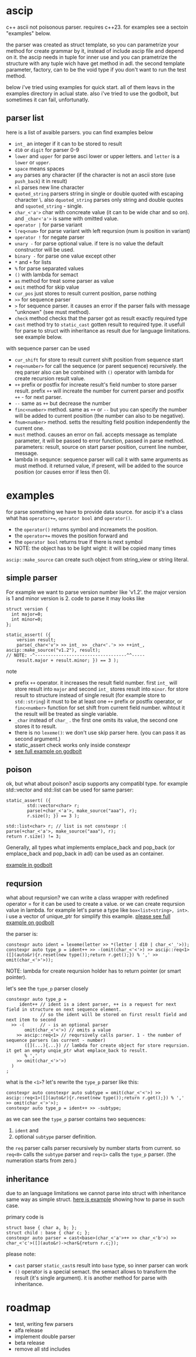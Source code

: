 # ascip
c++ ascii not poisonous parser. requires c++23. for examples see a sectoin "examples" below.

the parser was created as struct template, so you can parametrize your method for create grammar by it, instead of include ascip file and depend on it. the ascip needs in tuple for inner use and you can prametrize the structure with any tuple wich have get method in adl. the second template parameter, factory, can to be the void type if you don't want to run the test method.

below i've tried using examples for quick start. all of them leavs in the examples directory in aclual state. also i've tried to use the godbolt, but sometimes it can fail, unfortunatly.
## parser list
here is a list of avaible parsers. you can find examples below
- `int_` an integer if it can to be stored to result
- `d10` or `digit` for parser 0-9
- `lower` and `upper` for parse asci lower or upper letters. and `letter` is a `lower` or `upper`.
- `space` means spaces
- `any` parses any character (if the character is not an ascii store (use `push_back`) it in result)
- `nl` parses new line character
- `quoted_string` parsers string in single or double quoted with escaping character \\. also `dquoted_string` parses only string and double quotes and `squoted_string` - single.
- `char_<'a'>` char with concreate value (it can to be wide char and so on). and `_char<'a'>` is same with omitted value.
- `operator |` for parse variant
- `lreq<num>` for parse variant with left reqursion (num is position in variant)
- `operator !` for negate parser
- `unary -` for parse optional value. if tere is no value the default constructor will be used.
- `binary -` for parse one value except other
- `*` and `+` for lists
- `%` for parse separated values
- `()` with lambda for semact
- `as` method for treat some parser as value
- `omit` method for skip value
- `cur_pos` just stores to result current position, parse nothing
- `>>` for sequence parser
- `>` for sequence parser. it causes an error if the parser fails with message "unknown" (see must method).
- `check` method checks that the parser got as result exactly required type
- `cast` method try to `static_cast` gotten result to required type. it usefull for parse to struct with inheritance as result due for language limitations. see example below.

with sequence parser can be used
- `cur_shift` for store to result current shift position from sequence start
- `req<number>` for call the sequence (or parent sequence) recursively. the req parser also can be combined with `()` operator with lambda for create recursion result value.
- `++` prefix or postfix for increate result's field number to store parser result. prefix `++` will increate the number for current parser and postfix `++` - for next parser.
- `--` same as `++` but decrease the number
- `finc<number>` method. same as `++` or `--` but you can specify the number will be added to current position (the number can also to be negative).
- `fnum<number>` method. setts the resulting field position independently the current one.
- `must` method. causes an error on fail. accepts message as template parameter, it will be passed to error function, passed in parse method. parameters: result, source on start parser position, current line number, message.
- lambda in sequnce: sequence parser will call it with same arguments as must method. it returned value, if present, will be added to the source position (or causes error if less then 0).

# examples

for parse something we have to provide data source. for ascip it's a class what has `operator+=`, `operator bool` and `operator()`.
- the `operator()` returns symbol and increamets the position.
- the `operator+=` moves the position forward and
- the `operator bool` returns true if there is next symbol
- NOTE: the object has to be light wight: it will be copied many times

`ascip::make_source` can create such object from string_view or string literal.

## simple parser

For example we want to parse version number like 'v1.2'.  the major version is 1 and minor version is 2. code to parse it may looks like
```
struct version {
  int major=0;
  int minor=0;
};

static_assert( ({
    version result;
    parse(_char<'v'> >> int_ >> _char<'.'> >> ++int_, ascip::make_source("v1.2"), result);
// NOTE: -^-----------------------------------^^-----
    result.major + result.minor; }) == 3 );
```

note
- prefix `++` operator. it increases the result field number. first `int_` will store result into `major` and second `int_` stores result into `minor`. for store result to structure instead of single result (for example store to `std::string`) it must to be at least one `++` prefix or postfix operator, or `finc<number>` function for set shift from current field number. wihtout it the result will be treated as single variable.
- `_char` instead of `char_` . the first one omits its value, the second one stores it to result.
- there is no `lexeme()`: we don't use skip parser here. (you can pass it as second argument.)
- static_assert check works only inside constexpr
- [see full example on godbolt](https://godbolt.org/#g:!((g:!((g:!((h:codeEditor,i:(filename:'1',fontScale:14,fontUsePx:'0',j:1,lang:c%2B%2B,selection:(endColumn:90,endLineNumber:13,positionColumn:90,positionLineNumber:13,selectionStartColumn:90,selectionStartLineNumber:13,startColumn:90,startLineNumber:13),source:'%23include+%3Chttps://raw.githack.com/zerhud/ascip/master/ascip.hpp%3E%0A%0A%0Astruct+version+%7B%0A++int+major%3D0%3B%0A++int+minor%3D0%3B%0A%7D%3B%0A%0Ausing+ascip::_char%3B%0Ausing+ascip::int_%3B%0Ausing+ascip::make_source%3B%0A%0Aconstexpr+auto+ver+%3D+lexeme(_char%3C!'v!'%3E+%3E%3E+int_+%3E%3E+_char%3C!'.!'%3E+%3E%3E+%2B%2Bint_)%3B+//+other+variant%0A%0Aconstexpr+void+fnc_must_to_be_constexpr()+%7B%0A++static_assert(+(%7B%0A++++version+result%3B%0A++++parse(_char%3C!'v!'%3E+%3E%3E+int_+%3E%3E+_char%3C!'.!'%3E+%3E%3E+%2B%2Bint_,+ascip::make_source(%22v1.2%22),+result)%3B%0A++++result.major+%2B+result.minor%3B+%7D)+%3D%3D+3+)%3B%0A%7D%0A%0Aint+main(int,char**)+%7B%0A++return+0%3B%0A%7D'),l:'5',n:'0',o:'C%2B%2B+source+%231',t:'0')),k:100,l:'4',m:50,n:'0',o:'',s:0,t:'0'),(g:!((g:!((h:compiler,i:(compiler:g131,deviceViewOpen:'1',filters:(b:'0',binary:'1',binaryObject:'1',commentOnly:'0',debugCalls:'1',demangle:'0',directives:'0',execute:'1',intel:'0',libraryCode:'0',trim:'1'),flagsViewOpen:'1',fontScale:14,fontUsePx:'0',j:1,lang:c%2B%2B,libs:!(),options:'-std%3Dc%2B%2B23',overrides:!(),selection:(endColumn:1,endLineNumber:1,positionColumn:1,positionLineNumber:1,selectionStartColumn:1,selectionStartLineNumber:1,startColumn:1,startLineNumber:1),source:1),l:'5',n:'0',o:'+x86-64+gcc+13.1+(Editor+%231)',t:'0')),header:(),k:50,l:'4',m:50,n:'0',o:'',s:0,t:'0'),(g:!((h:output,i:(compilerName:'x86-64+gcc+13.1',editorid:1,fontScale:14,fontUsePx:'0',j:1,wrap:'1'),l:'5',n:'0',o:'Output+of+x86-64+gcc+13.1+(Compiler+%231)',t:'0')),header:(),k:50,l:'4',n:'0',o:'',s:0,t:'0')),l:'2',m:50,n:'0',o:'',t:'0')),l:'3',n:'0',o:'',t:'0')),version:4)

## poison
ok, but what about poison? ascip supports any compatibl type. for example std::vector and std::list can be used for same parser:

```
static_assert( ({
        std::vector<char> r;
        parse(+char_<'a'>, make_source("aaa"), r);
        r.size(); }) == 3 );

std::list<char> r; // list is not constexpr :(
parse(+char_<'a'>, make_source("aaa"), r);
return r.size() != 3;
```

Generally, all types what implements emplace_back and pop_back (or emplace_back and pop_back in adl) can be used as an container.

[example in godbolt](https://godbolt.org/#g:!((g:!((g:!((h:codeEditor,i:(filename:'1',fontScale:14,fontUsePx:'0',j:2,lang:c%2B%2B,selection:(endColumn:26,endLineNumber:16,positionColumn:26,positionLineNumber:16,selectionStartColumn:5,selectionStartLineNumber:9,startColumn:5,startLineNumber:9),source:'%23include+%3Ctuple%3E%0A%23include+%3Clist%3E%0A%23include+%3Cvector%3E%0A%23include+%3Chttps://raw.githack.com/zerhud/ascip/master/ascip.hpp%3E%0A%0Aint+main(int,char**)+%7B%0A++++using+ascip::char_%3B%0A++++using+ascip::make_source%3B%0A++++static_assert(+(%7B%0A++++++++std::vector%3Cchar%3E+r%3B%0A++++++++parse(%2Bchar_%3C!'a!'%3E,+make_source(%22aaa%22),+r)%3B%0A++++++++r.size()%3B+%7D)+%3D%3D+3+)%3B%0A%0A++++std::list%3Cchar%3E+r%3B%0A++++parse(%2Bchar_%3C!'a!'%3E,+make_source(%22aaa%22),+r)%3B%0A++++return+r.size()+!!%3D+3%3B%0A%7D'),l:'5',n:'0',o:'C%2B%2B+source+%232',t:'0'),(h:compiler,i:(compiler:g131,deviceViewOpen:'1',filters:(b:'0',binary:'1',binaryObject:'1',commentOnly:'0',debugCalls:'1',demangle:'0',directives:'0',execute:'1',intel:'0',libraryCode:'0',trim:'1'),flagsViewOpen:'1',fontScale:14,fontUsePx:'0',j:1,lang:c%2B%2B,libs:!(),options:'-std%3Dc%2B%2B23',overrides:!(),selection:(endColumn:1,endLineNumber:1,positionColumn:1,positionLineNumber:1,selectionStartColumn:1,selectionStartLineNumber:1,startColumn:1,startLineNumber:1),source:2),l:'5',n:'0',o:'+x86-64+gcc+13.1+(Editor+%232)',t:'0')),header:(),k:100,l:'4',m:50,n:'0',o:'',s:0,t:'0'),(g:!((h:output,i:(compilerName:'x86-64+gcc+13.1',editorid:2,fontScale:14,fontUsePx:'0',j:1,wrap:'1'),l:'5',n:'0',o:'Output+of+x86-64+gcc+13.1+(Compiler+%231)',t:'0')),header:(),l:'4',m:50,n:'0',o:'',s:0,t:'0')),l:'3',n:'0',o:'',t:'0')),version:4)

## reqursion
what about reqursion? we can write a class wrapper with redefined operator = for it can be used to create a value. or we can create reqursion value in lambda. for example let's parse a type like `box<list<string>, int>`. i use a vector of unique_ptr for simplify this example. [please see full example on godbolt](https://godbolt.org/#z:OYLghAFBqd5QCxAYwPYBMCmBRdBLAF1QCcAaPECAMzwBtMA7AQwFtMQByARg9KtQYEAysib0QXACx8BBAKoBnTAAUAHpwAMvAFYTStJg1DIApACYAQuYukl9ZATwDKjdAGFUtAK4sGIAOwArKSuADJ4DJgAcj4ARpjEIGZmpAAOqAqETgwe3r4BwemZjgLhkTEs8YnJtpj2JQxCBEzEBLk%2BfkG19dlNLQRl0XEJSSkKza3t%2BV3j/YMVVaMAlLaoXsTI7BzmAMwRyN5YANQmO27jxBHAp9gmGgCCu/uHmCdnAG6YDiQ3d49mewYBy8x1ObjYLBIAE9fg8/k8gS83m4EAQCKkFCAAPRY4hMADuADpgIQEExkABrQloFhYgBeCQQIKxTAUyDwqSxLFZBASLLZHMJCFSqVhjweFy8DiOBChqVeJn8VjhGgAnON0CAQBcrkdmGxTsrxeqCJqQJ9vsQwRqtV4GHgAI5eTAAfVSBCtZ1l8t%2BO2wRwUXliLu9mAUhvh/gAIhGVeL7hECEduREIInSMgycQAFTZpYnJV/I7Fo5eTJGI6s9mpLXoLgaWP3Eul8vASsCmsoLMuxvNsu6qscrX0NEJRtFktoBjjTCqVLESteIhHPBYQRvKNHeiqTBsCAj3kL33%2B7P7zCjo/%2BNxHOsaAvXzMtHtnMAcF2vm5LJbjtWzRzIF1WSUVoICOCBFQsANTS1HUK09CxUhaJQ0zXAhSHbastW5ClXQUNYNkwcDklQClzDMFYjmIb8diNZtmwgK1AgsBtAk3U4Yx2TdX1QV982sMCzCOU9GIsLgTFY9j2NfCleOoyDFSjPjOPYo4dnQsjRAYI5EOIYCV1Qsi5PhB5mynGc5wXJgl1QGU5VdVINzA1dGAIax%2BOPI4AFoIFQFhCAgR9iGfNwPxfbY/SU24/QwocQGITAHTBMS/XApjxKjCArKIcwADYqIg4hCXipQCAgSJ8Vs%2BUIC/Q14oIdYtMK4Bz2qiNoz4sxAiOV9SFfN4ov9Xz/MC4LQuwMavyMlUTSYf9AIUYDSrAiDQ0ow0dOQ0M3XQzzB07IbSusPaYMQzYKOOkBsNw/DNiIswmEM9D8powr9UwcTmPStrFI3FTXyYPqpuNP88AAoCEiW8ClVW%2BCNsIrbUh2i6DqIiwLoUU7MHOjssKYHCXTw9ZbrIh6zliDNfmSCjnqNO5VTphjCUDYNQ3DJiWKjTybjej6Od%2Bzjuo4WJeJOSwBKEsDCuZkM7LZ0T0q5v0efZr7lM419kFk76lI4zcdiOIGJ2LEGwYWiHQKhiwYfWpD4bs7avORvzDssdHMexzDLrx66icIsjYlQVQwVoPBxmtD0rhuchBEp8insNtUGaloMZflOWOcV7BpdZ3mFe51gFTVtjklg64qdFyCIEE7NJaZlOc6YsTWMznmi7IxNDKM9r%2Bb1g2fybEs6oao4GxoyMow4FZaE4QJeD8DgtFIVBODcNyxcJgjRZ2HhSAITRJ5WCkQECDR9E4SQ5/3pfOF4TFT73hfJ9IOBYBgRAUF81I6ASchKBpL/6CJGAFwbepAsDvFBpgAAangTA%2BIADy8p547xoLQQ8mIICxCvrECILQoScB3jg5gxAoTwNiNoL4D8d40jYIIeBDBaD4MfmAzAsQvDADcGIWgmJuC8CwNyIw4hmH4Hig4PAnweGL1nF8JcWwd6JjqFfEOsQ8QkI8FgK%2BEcWAEKflQAwwAFAwLgYgxgOiZCCBEGIdgUhzHyCUGoK%2BuguD6EMMYNeNhlGYkgCsVA7psg8M8hqdiphLDWABLwVAnxiCXCwF46q3RKHZBcAwdwngOh6DCBEIYlQRjOKKFkAQUw/B5IyAUhg8xhiJGcXYRJAg%2BiTDSfkapdRamNAmAMLJCxcm2HaUUvQsxWgVJyVUlYG9NgSCnjPS%2BzDl4cCOKoAAHDlTyOVJBHGAMgZARwQGEi4GBXAhASBby4EsXgD8tBflIEfE%2BZ8OAX1INom589F6zNviAe%2B%2B8Vgv3fmsdES5f4QEwPgIgMS9D8AsaIcQNjwV2JUOoZhTjSD4jxDWXhkyOCz1IM8iJnB4FLlSEuI4qAqDzKWSstZGytk7L2RADwLAAEJGOac3enyVgIEwEwLAiR4nTzubwR5p9sXXw4G8j5j9LnXNPrynY0yXk3xZeK9FZhZU4pFQqi5KwomZGcJIIAA%3D)

the parser is:
```
constexpr auto ident = lexeme(letter >> *(letter | d10 | char_<'_'>));
constexpr auto type_p = ident++ >> -(omit(char_<'<'>) >> ascip::req<1>([](auto&r){r.reset(new type());return r.get();}) % ',' >> omit(char_<'>'>));
```
NOTE: lambda for create reqursion holder has to return pointer (or smart pointer).

let's see the `type_p` parser closely
```
constexpr auto type_p =
     ident++ // ident is a ident parser, ++ is a request for next field in structure on next sequence element.
             // so the ident will be stored on first result field and next item to second
  >> -(      // - is an optional parser
       omit(char_<'<'>) // omits a value
    >> ascip::req<1> // reqursively calls parser. 1 - the number of sequence parsers (as current - number)
       ([](...){...}) // lambda for create object for store reqursion. it get an empty unqie_ptr what emplace_back to result.
       % ','
    >> omit(char_<'>'>)
  )
;
```
what is the `<1>`? let's rewrite the `type_p` parser like this:
```
constexpr auto constexpr auto subtype = omit(char_<'<'>) >> ascip::req<1>([](auto&r){r.reset(new type());return r.get();}) % ',' >> omit(char_<'>'>);
constexpr auto type_p = ident++ >> -subtype;
```
as we can see the `type_p` parser contains two sequences: 
1. `ident` and
2. optional `subtype` parser definition.

the `req` parser calls parser recursively by number starts from current. so `req<0>` calls the `subtype` parser and `req<1>` calls the `type_p` parser. (the numeration starts from zero.)

## inheritance
due to an language limitations we cannot parse into struct with inheritance same way as simple struct. [here is example](https://godbolt.org/#g:!((g:!((g:!((h:codeEditor,i:(filename:'1',fontScale:14,fontUsePx:'0',j:1,lang:c%2B%2B,selection:(endColumn:14,endLineNumber:10,positionColumn:14,positionLineNumber:10,selectionStartColumn:14,selectionStartLineNumber:10,startColumn:14,startLineNumber:10),source:'%23include+%3Chttps://raw.githack.com/zerhud/ascip/master/ascip.hpp%3E%0A%0A%0Astruct+base+%7B+char+a,+b%3B+%7D%3B%0Astruct+child+:+base+%7B+char+c%3B+%7D%3B%0A%0Aconstexpr+void+example()+%7B%0A++++using+ascip::char_%3B%0A++++using+ascip::space%3B%0A++++constexpr+auto+parser+%3D+cast%3Cbase%3E(char_%3C!'a!'%3E%2B%2B+%3E%3E+char_%3C!'b!'%3E)+%3E%3E+char_%3C!'c!'%3E(%5B%5D(auto%26r)-%3Echar%26%7Breturn+r.c%3B%7D)%3B%0A++++static_assert(+(%7B+child+r%3B%0A++++++++parse(parser,+%2Bspace,+ascip::make_source(%22a+b+c%22),+r)%3B%0A++++++++(r.a%3D%3D!'a!')+%2B+(2*(r.b%3D%3D!'b!'))+%2B+(4*(r.c%3D%3D!'c!'))%3B%0A++++%7D)+%3D%3D+7+)%3B%0A%7D%0A%0Aint+main(int,char**)+%7B%0A++++example()%3B%0A++++return+0%3B%0A%7D'),l:'5',n:'0',o:'C%2B%2B+source+%231',t:'0')),k:100,l:'4',m:50,n:'0',o:'',s:0,t:'0'),(g:!((g:!((h:compiler,i:(compiler:g131,deviceViewOpen:'1',filters:(b:'0',binary:'1',binaryObject:'1',commentOnly:'0',debugCalls:'1',demangle:'0',directives:'0',execute:'1',intel:'0',libraryCode:'0',trim:'1'),flagsViewOpen:'1',fontScale:14,fontUsePx:'0',j:1,lang:c%2B%2B,libs:!(),options:'-std%3Dc%2B%2B23',overrides:!(),selection:(endColumn:1,endLineNumber:1,positionColumn:1,positionLineNumber:1,selectionStartColumn:1,selectionStartLineNumber:1,startColumn:1,startLineNumber:1),source:1),l:'5',n:'0',o:'+x86-64+gcc+13.1+(Editor+%231)',t:'0')),header:(),k:50,l:'4',m:50,n:'0',o:'',s:0,t:'0'),(g:!((h:output,i:(compilerName:'x86-64+gcc+13.1',editorid:1,fontScale:14,fontUsePx:'0',j:1,wrap:'1'),l:'5',n:'0',o:'Output+of+x86-64+gcc+13.1+(Compiler+%231)',t:'0')),header:(),k:50,l:'4',n:'0',o:'',s:0,t:'0')),l:'2',m:50,n:'0',o:'',t:'0')),l:'3',n:'0',o:'',t:'0')),version:4) showing how to parse in such case.

primary code is
```
struct base { char a, b; };
struct child : base { char c; };
constexpr auto parser = cast<base>(char_<'a'>++ >> char_<'b'>) >> char_<'c'>([](auto&r)->char&{return r.c;});
```

please note:
- `cast` parser `static_cast`s result into `base` type, so inner parser can work
- `()` operator is a special semact. the semact allows to transform the result (it's single argument). it is another method for parse with inheritance.

# roadmap
- test, writing few parsers
- alfa release
- implement double parser
- beta release
- remove all std includes
